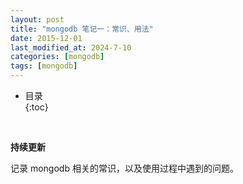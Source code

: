 ```yaml
---
layout: post
title: "mongodb 笔记一：常识、用法"
date: 2015-12-01
last_modified_at: 2024-7-10
categories: [mongodb]
tags: [mongodb]
---
```


* 目录  
{:toc}
<br/>

**持续更新**   

记录 mongodb 相关的常识，以及使用过程中遇到的问题。    
